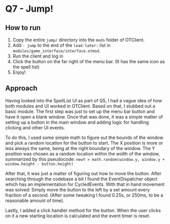 # Q7 - Jump!

## How to run
1. Copy the entire `jump/` directory into the `mods` folder of OTClient.
2. Add `- jump` to the end of the `load-later:` list in 
`modules/game_interface/interface.otmod`.
3. Run the client and log in
4. Click the button on the far right of the menu bar. (It has the same icon as
the spell list)
5. Enjoy!

## Approach
Having looked into the SpellList UI as part of Q5, I had a vague idea of how
both modules and UI worked in OTClient. Based on that, I stubbed out a basic
module. The first step was just to set up the menu bar button and have it open
a blank window. Once that was done, it was a simple matter of setting up a 
button in the main window and adding logic for handling clicking and other UI
events.

To do this, I used some simple math to figure out the bounds of the window
and pick a random location for the button to start. The X position is more or
less always the same, being at the right boundary of the window. The Y position
was chosen as a random location within the width of the window, summarized by
this pseudocode:
`newY = math.random(window.y, window.y + window.height - button.height)`

After that, it was just a matter of figuring out how to move the button. After
searching through the codebase a bit I found the EventDispatcher object which
has an implementation for CycledEvents. With that in hand movement was solved:
Simply move the button to the left by a set amount every fraction of a second.
(After some tweaking I found 0.25s, or 250ms, to be a reasonable amount of time).

Lastly, I added a click handler method for the button. When the user clicks on
it a new starting location is calculated and the event timer is reset.
